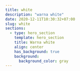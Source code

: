 ```yaml
---
title: white
description: "warna white"
date: 2020-12-11T10:30:32+07:00
slug: white
sections:
  - type: hero_section
    template: hero_section
    title: Warna white
    align: center
    has_background: true
    background:
      background_color: gray
---
```


